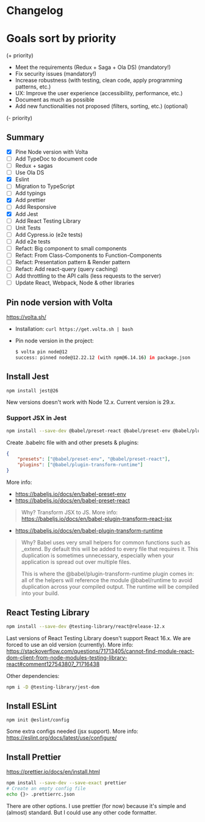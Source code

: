 # Changelog

# Goals sort by priority

(+ priority)

-   Meet the requirements (Redux + Saga + Ola DS) (mandatory!)
-   Fix security issues (mandatory!)
-   Increase robustness (with testing, clean code, apply programming patterns, etc.)
-   UX: Improve the user experience (accessibility, performance, etc.)
-   Document as much as possible
-   Add new functionalities not proposed (filters, sorting, etc.) (optional)

(- priority)

## Summary

-   [x] Pine Node version with Volta
-   [ ] Add TypeDoc to document code
-   [ ] Redux + sagas
-   [ ] Use Ola DS
-   [x] Eslint
-   [ ] Migration to TypeScript
-   [ ] Add typings
-   [x] Add prettier
-   [ ] Add Responsive
-   [x] Add Jest
-   [ ] Add React Testing Library
-   [ ] Unit Tests
-   [ ] Add Cypress.io (e2e tests)
-   [ ] Add e2e tests
-   [ ] Refact: Big component to small components
-   [ ] Refact: From Class-Components to Function-Components
-   [ ] Refact: Presentation pattern & Render pattern
-   [ ] Refact: Add react-query (query caching)
-   [ ] Add throttling to the API calls (less requests to the server)
-   [ ] Update React, Webpack, Node & other libraries

## Pin node version with Volta

https://volta.sh/

-   Installation: `curl https://get.volta.sh | bash`

-   Pin node version in the project:

    ```bash
    $ volta pin node@12
    success: pinned node@12.22.12 (with npm@6.14.16) in package.json
    ```

## Install Jest

```bash
npm install jest@26
```

New versions doesn't work with Node 12.x. Current version is 29.x.

### Support JSX in Jest

```bash
npm install --save-dev @babel/preset-react @babel/preset-env @babel/plugin-transform-runtime
```

Create .babelrc file with and other presets & plugins:

```json
{
    "presets": ["@babel/preset-env", "@babel/preset-react"],
    "plugins": ["@babel/plugin-transform-runtime"]
}
```

More info:

-   https://babeljs.io/docs/en/babel-preset-env
-   https://babeljs.io/docs/en/babel-preset-react

> Why?
> Transform JSX to JS.
> More info: https://babeljs.io/docs/en/babel-plugin-transform-react-jsx

-   https://babeljs.io/docs/en/babel-plugin-transform-runtime

> Why?
> Babel uses very small helpers for common functions such as \_extend. By default this will be added to every file that requires it. This duplication is sometimes unnecessary, especially when your application is spread out over multiple files.
>
> This is where the @babel/plugin-transform-runtime plugin comes in: all of the helpers will reference the module @babel/runtime to avoid duplication across your compiled output. The runtime will be compiled into your build.

## React Testing Library

```bash
npm install --save-dev @testing-library/react@release-12.x
```

Last versions of React Testing Library doesn't support React 16.x.
We are forced to use an old version (currently).
More info: https://stackoverflow.com/questions/71713405/cannot-find-module-react-dom-client-from-node-modules-testing-library-react#comment127543807_71716438

Other dependencies:

```bash
npm i -D @testing-library/jest-dom
```

## Install ESLint

```
npm init @eslint/config
```

Some extra configs needed (jsx support). More info: https://eslint.org/docs/latest/use/configure/

## Install Prettier

https://prettier.io/docs/en/install.html

```bash
npm install --save-dev --save-exact prettier
# Create an empty config file
echo {}> .prettierrc.json
```

There are other options. I use prettier (for now) because it's simple and (almost) standard. But I could use any other code formatter.
